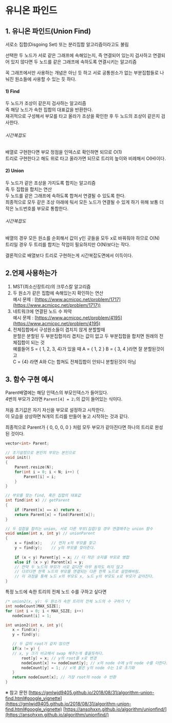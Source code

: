 # 유니온 파인드

## 1. 유니온 파인드(Union Find)

서로소 집합(Disgoing Set) 또는 분리집합 알고리즘이라고도 불림  

선택한 두 노드가 서로 같은 그래프에 속해있는지, 즉 연결되어 있는지 검사하고 연결되어 있지 않다면 두 노드를 같은 그래프에 속하도록 연결시키는 알고리즘  

꼭 그래프에서만 사용하는 개념은 아닌 듯 하고 서로 공통원소가 없는 부분집합들로 나눠진 원소들에 사용할 수 있는 듯 하다.  

#### 1) Find
두 노드가 조상이 같은지 검사하는 알고리즘  
즉 해당 노드가 속한 집합의 대표값을 반환한다.  
재귀적으로 구성해서 부모를 타고 올라가 조상을 확인한 후 두 노드의 조상이 같은지 검사한다.  

###### 시간복잡도  
배열로 구현한다면 부모 정점을 인덱스로 확인하면 되므로 O(1)  
트리로 구현한다고 해도 위로 타고 올라가면 되므로 트리의 높이와 비례해서 O(H)이다.  

#### 2) Union
두 노드가 같은 조상을 가지도록 합치는 알고리즘  
즉 두 집합을 합치는 연산  
두 노드를 같은 그래프에 속하도록 합쳐서 연결될 수 있도록 한다.  
최종적으로 모두 같은 조상 아래에 둬서 모든 노드가 연결될 수 있게 하기 위해 보통 더 작은 노드번호를 부모로 통합한다.  

###### 시간복잡도
배열의 경우 모든 원소를 순회해서 값이 y인 곳들을 모두 x로 바꿔줘야 하므로 O(N)  
트리일 경우 두 트리를 합치는 작업이 필요하지만 O(N)보다는 작다.  

결론적으로 배열보다 트리로 구현하는게 시간복잡도면에서 이득이다.  


## 2.언제 사용하는가

1) MST(최소신장트리)의 크루스칼 알고리즘  
2) 두 원소가 같은 집합에 속해있는지 확인하는 연산  
	예시 문제 : [https://www.acmicpc.net/problem/1717](https://www.acmicpc.net/problem/1717))
3) 네트워크에 연결된 노드 수 파악  
	예시 문제 : [https://www.acmicpc.net/problem/4195](https://www.acmicpc.net/problem/4195)
4) 전체집합에서 구성원소들이 겹치지 않게 분할할때  
	분할은 분할된 두 부분집합끼리 겹치는 값이 없고 두 부분집합을 합치면 원래의 전체집합이 되는 것  
	예를들어 S = { 1, 2, 3, 4}가 있을 때 A = { 1, 2 } B = { 3, 4 }라면 잘 분할된것이고  
	C = {4} 라면 A와 C는 합쳐도 전체집합이 안되니 분할된것이 아님  


## 3. 함수 구현 예시

Parent배열에는 해당 인덱스의 부모인덱스가 들어있다.  
4번의 부모가 2라면 `Parent[4] = 2;`의 값이 들어있는 식이다.  

처음 초기값은 자기 자신을 부모로 설정하고 시작한다.  
이 모습을 상상하면 N개의 트리를 만들어 놓고 시작하는 것과 같다.  

최종적으로 Parent가 { 0, 0, 0, 0 } 처럼 모두 부모가 같아진다면 하나의 트리로 완성된 것이다.  
```C++
vector<int> Parent; 

// 초기설정으로 본인의 부모는 본인으로
void init()
{
    Parent.resize(N);
    for(int i = 0; i < N; i++) {
    	Parent[i] = i;
	}        
}

// 부모를 찾는 find, 혹은 집합의 대표값
int find(int x) // getParent
{
    if (Parent[x] == x) return x;
    return Parent[x] = find(Parent[x]);
}

// 두 집합을 합치는 union, 서로 다른 부모(집합)일 경우 연결해주는 union 함수
void union(int x, int y) // unionParent
{
    x = find(x);    // 먼저 x의 부모를 찾고
    y = find(y);    // y의 부모를 찾아준다.
    
    if (x < y) Parent[y] = x; // 더 작은 숫자를 부모로 병합
    else if (x > y) Parent[x] = y;
    // 만약 두 노드의 부모가 서로 같다면 아무 동작도 하지 않고
    // 다르다면 한쪽 노드의 부모를 연결되는 다른 한쪽 노드로 설정해버림.
    // 이 과정을 통해 노드 x의 부모도 x, 노드 y의 부모도 x로 부모가 같아진다.
}
```

특정 노드에 속한 트리의 전체 노드 수를 구하고 싶다면
```C++
/* union2(x, y): 두 원소가 속한 트리의 전체 노드의 수 구하기 */
int nodeCount[MAX_SIZE];
for (int i = 0; i < MAX_SIZE; i++)
   nodeCount[i] = 1;

int union2(int x, int y){
   x = find(x);
   y = find(y);

   // 두 값의 root가 같지 않으면
   if(x != y) {
   // x, y 크기 비교해서 swap 해주는게 좋을듯하다.
       root[y] = x; // y의 root를 x로 변경
       nodeCount[x] += nodeCount[y]; // x의 node 수에 y의 node 수를 더한다.
       nodeCount[y] = 1; // x에 붙은 y의 node 수는 1로 초기화
   }
   return nodeCount[x]; // 가장 root의 node 수 반환
}
```






※ 참고 문헌
[https://gmlwjd9405.github.io/2018/08/31/algorithm-union-find.html#google_vignette](https://gmlwjd9405.github.io/2018/08/31/algorithm-union-find.html#google_vignette)
[https://ansohxxn.github.io/algorithm/unionfind/](https://ansohxxn.github.io/algorithm/unionfind/)